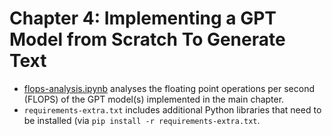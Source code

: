 # Chapter 4: Implementing a GPT Model from Scratch To Generate Text

- [flops-analysis.ipynb](flops-analysis.ipynb) analyses the floating point operations per second (FLOPS) of the GPT model(s) implemented in the main chapter. 
- `requirements-extra.txt` includes additional Python libraries that need to be installed (via `pip install -r requirements-extra.txt`.
